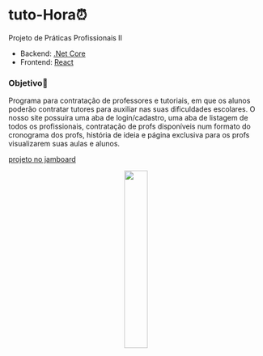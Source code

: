 # tuto-Hora⏰
Projeto de Práticas Profissionais II
- Backend: [.Net Core](https://github.com/milenafs/tuto-Hora/tree/master/ProjetoTutoHora_API)
- Frontend: [React](https://github.com/milenafs/tuto-Hora/tree/master/copiaTutoHoraReact)

### Objetivo🚩
Programa para contratação de professores e tutoriais, em que os alunos poderão contratar tutores para auxiliar nas suas dificuldades escolares. O nosso site possuíra uma aba de login/cadastro, uma aba de listagem de todos os profissionais, contratação de profs disponíveis num formato do cronograma dos profs, história de ideia e página exclusiva para os profs visualizarem suas aulas e alunos.

[projeto no jamboard](https://jamboard.google.com/d/1ST5XlPOwlW0B5RkIh-82yf9eLdI5ftPN-UgSAvc8Ruw/edit?usp=sharing)

<p align="center">
  <img src="https://i.pinimg.com/originals/5e/5f/cd/5e5fcd2efe9b4eb3bbaace2a02b29185.gif" width="30%">
</p>
